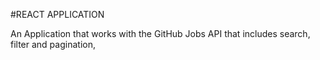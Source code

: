 #REACT APPLICATION

An Application that works with the GitHub Jobs API that includes search, filter and pagination, 
